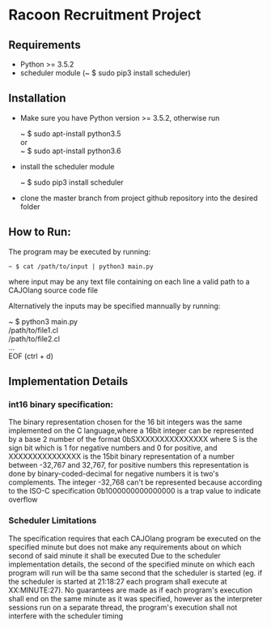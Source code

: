 # Racoon Recruitment Project

## Requirements
- Python >= 3.5.2
- scheduler module (~ $ sudo pip3 install scheduler)

## Installation
- Make sure you have Python version >= 3.5.2, otherwise run  

    ~ $ sudo apt-install python3.5  
    or  
    ~ $ sudo apt-install python3.6
    
- install the scheduler module

     ~ $ sudo pip3 install scheduler

- clone the master branch from project github repository into the desired folder

## How to Run:
The program may be executed by running:  

    ~ $ cat /path/to/input | python3 main.py  
where input may be any text file containing on each line a valid path to a CAJOlang source code file

Alternatively the inputs may be specified mannually by running:

~ $ python3 main.py  
/path/to/file1.cl  
/path/to/file2.cl  
...  
EOF (ctrl + d)

## Implementation Details

### int16 binary specification:
The binary representation chosen for the 16 bit integers was the same implemented on the C language,where a
16bit integer can be represented by a base 2 number of the format 0bSXXXXXXXXXXXXXXX where S is the sign bit
which is 1 for negative numbers and 0 for positive, and XXXXXXXXXXXXXXX is the 15bit binary representation of
a number between -32,767 and 32,767, for positive numbers this representation is done by binary-coded-decimal
for negative numbers it is two's complements.
The integer -32,768 can't be represented because according to the ISO-C specification 0b1000000000000000 is a
trap value to indicate overflow

### Scheduler Limitations
The specification requires that each CAJOlang program be executed on the specified minute but does not make any requirements about on which second of said minute it shall be executed
Due to the scheduler implementation details, the second of the specified minute on which each program will run will be tha same second that the scheduler is started (eg. if the scheduler is started at 21:18:27 each program shall execute at XX:MINUTE:27).
No guarantees are made as if each program's execution shall end on the same minute as it was specified, however as the interpreter sessions run on a separate thread, the program's execution shall not interfere with the scheduler timing
